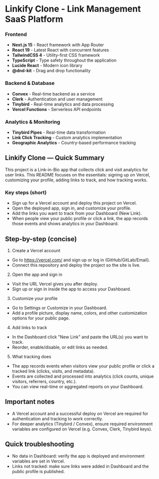 # Linkify Clone - Link Management SaaS Platform

### Frontend
- **Next.js 15** - React framework with App Router
- **React 19** - Latest React with concurrent features
- **TailwindCSS 4** - Utility-first CSS framework
- **TypeScript** - Type safety throughout the application
- **Lucide React** - Modern icon library
- **@dnd-kit** - Drag and drop functionality

### Backend & Database
- **Convex** - Real-time backend as a service
- **Clerk** - Authentication and user management
- **Tinybird** - Real-time analytics and data processing
- **Vercel Functions** - Serverless API endpoints

### Analytics & Monitoring
- **Tinybird Pipes** - Real-time data transformation
- **Link Click Tracking** - Custom analytics implementation
- **Geographic Analytics** - Country-based performance tracking


## Linkify Clone — Quick Summary

This project is a Link-in-Bio app that collects click and visit analytics for user links. This README focuses on the essentials: signing up on Vercel, customizing your profile, adding links to track, and how tracking works.

### Key steps (short)
- Sign up for a Vercel account and deploy this project on Vercel.
- Open the deployed app, sign in, and customize your profile.
- Add the links you want to track from your Dashboard (New Link).
- When people view your public profile or click a link, the app records those events and shows analytics in your Dashboard.

## Step-by-step (concise)

1) Create a Vercel account
- Go to https://vercel.com/ and sign up or log in (GitHub/GitLab/Email).
- Connect this repository and deploy the project so the site is live.

2) Open the app and sign in
- Visit the URL Vercel gives you after deploy.
- Sign up or sign in inside the app to access your Dashboard.

3) Customize your profile
- Go to Settings or Customize in your Dashboard.
- Add a profile picture, display name, colors, and other customization options for your public page.

4) Add links to track
- In the Dashboard click "New Link" and paste the URL(s) you want to track.
- Reorder, enable/disable, or edit links as needed.

5) What tracking does
- The app records events when visitors view your public profile or click a tracked link (clicks, visits, and metadata).
- Events are collected and processed into analytics (click counts, unique visitors, referrers, country, etc.).
- You can view real-time or aggregated reports on your Dashboard.

## Important notes
- A Vercel account and a successful deploy on Vercel are required for authentication and tracking to work correctly.
- For deeper analytics (Tinybird / Convex), ensure required environment variables are configured on Vercel (e.g. Convex, Clerk, Tinybird keys).

## Quick troubleshooting
- No data in Dashboard: verify the app is deployed and environment variables are set in Vercel.
- Links not tracked: make sure links were added in Dashboard and the public profile is published.

